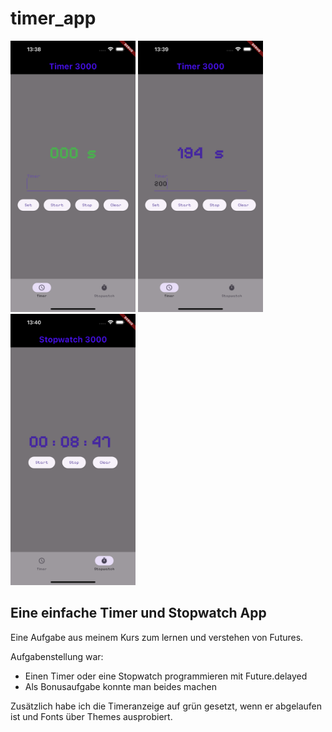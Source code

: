 # timer_app

<img src="screenshots/timer_start_screen.png" width="200" /> 
<img src="screenshots/timer_run_screen.png" width="200" /> 
<img src="screenshots/stopwatch_screen.png" width="200" />

## Eine einfache Timer und Stopwatch App

Eine Aufgabe aus meinem Kurs zum lernen und verstehen von Futures.<br />

Aufgabenstellung war:
- Einen Timer oder eine Stopwatch programmieren mit Future.delayed
- Als Bonusaufgabe konnte man beides machen

Zusätzlich habe ich die Timeranzeige auf grün gesetzt, wenn er abgelaufen ist
und Fonts über Themes ausprobiert.

